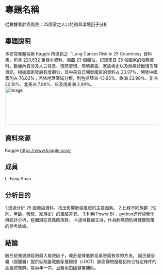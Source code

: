 # 專題名稱
從數據看肺癌風險：25國家之人口特徵與環境因子分析


## 專題說明
本研究專題採用 Kaggle 所提供之「Lung Cancer Risk in 25 Countries」資料集，包含 220,632 筆樣本資料，涵蓋 23 個欄位，記錄來自 25 個國家的個體資料。數據內容涉及人口背景、吸菸習慣、環境暴露、家族病史以及肺癌診斷情形等資訊。根據國家發展程度劃分，其中來自已開發國家的資料占 23.97%，開發中國家則占 76.03%；若依地理區域分類，則包括亞洲 43.96%、歐洲 23.98%、非洲 20.10%、北美洲 7.98%、以及南美洲 3.99%。
<img width="11551" height="123" alt="image" src="https://github.com/user-attachments/assets/fa9da3af-c635-4fab-b7a3-06e9e58ee58c" />



## 資料來源
Kaggle  https://www.kaggle.com/

## 成員 
Li Fang Shan

## 分析目的
1.透過分析 25 國肺癌資料，找出影響肺癌風險的主要因素。
2.比較不同族群（性別、年齡、吸菸、家族史）的風險差異。
3.利用 Power BI 、python進行視覺化與統計分析，挖掘潛在高風險族群。
4.提供數據支持，作為肺癌預防與健康政策的參考依據。



## 結論
吸菸是罹患肺癌的最大風險因子，戒菸是降低肺癌風險最有效的方法。
國民健康署（國健署）提供低劑量電腦斷層掃描（LDCT）肺癌篩檢服務給符合特定條件的高風險族群。每兩年一次，且費用由國健署補助。



